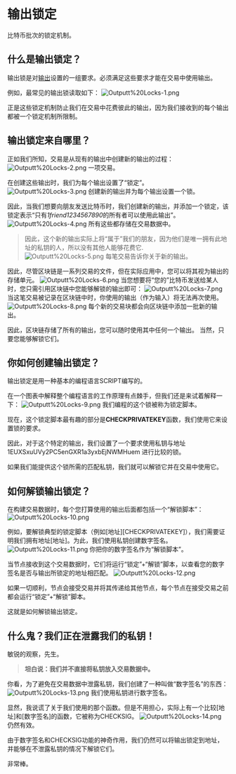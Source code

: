 # 输出锁定
比特币批次的锁定机制。

## 什么是输出锁定？
输出锁是对[输出](../Outputs.md)设置的一组要求。必须满足这些要求才能在交易中使用输出。

例如，最常见的输出锁读取如下：
![Outputt%20Locks-1.png](img/Outputt%20Locks-1%20(1).png)

正是这些锁定机制防止我们在交易中花费彼此的输出，因为我们接收到的每个输出都被一个锁定机制所限制。

## 输出锁定来自哪里？
正如我们所知，交易是从现有的输出中创建新的输出的过程：
![Outputt%20Locks-2.png](img/Outputt%20Locks-2%20(1).png)
一项交易。

在创建这些输出时，我们为每个输出设置了“锁定”。
![Outputt%20Locks-3.png](img/Outputt%20Locks-3%20(1).png)
创建新的输出并为每个输出设置一个锁。

因此，当我们想要向朋友发送比特币时，我们创建新的输出，并添加一个锁定，该锁定表示“只有*1friend1234567890*的所有者可以使用此输出”。
![Outputt%20Locks-4.png](img/Outputt%20Locks-4%20(1).png)
所有这些都存储在交易数据中。

>因此，这个新的输出实际上将“属于”我们的朋友，因为他们是唯一拥有此地址的私钥的人，所以没有其他人能够花费它.   
![Outputt%20Locks-5.png](img/Outputt%20Locks-5%20(1).png)
每笔交易告诉你关于新的输出。

因此，尽管区块链是一系列交易的文件，但在实际应用中，您可以将其视为输出的存储单元。
![Outputt%20Locks-6.png](img/Outputt%20Locks-6%20(1).png)
当您想要将“您的”比特币发送给某人时，您只需引用区块链中您能够解锁的输出即可：
![Outputt%20Locks-7.png](img/Outputt%20Locks-7%20(1).png)
当这笔交易被记录在区块链中时，你使用的输出（作为输入）将无法再次使用。
![Outputt%20Locks-8.png](img/Outputt%20Locks-8%20(1).png)
每个新的交易块都会向区块链中添加一批新的输出。

因此，区块链存储了所有的输出，您可以随时使用其中任何一个输出。
当然，只要您能够解锁它们。

## 你如何创建输出锁定？
输出锁定是用一种基本的编程语言SCRIPT编写的。

在一个图表中解释整个编程语言的工作原理有点棘手，但我们还是来试着解释一下：
![Outputt%20Locks-9.png](img/Outputt%20Locks-9%20(1).png)
我们编程的这个锁被称为锁定脚本。

现在，这个锁定脚本最有趣的部分是**CHECKPRIVATEKEY**函数，我们使用它来设置锁的要求。

因此，对于这个特定的输出，我们设置了一个要求使用私钥与地址1EUXSxuUVy2PC5enGXR1a3yxbEjNWMHuem 进行比较的锁。

如果我们能提供这个锁所需的匹配私钥，我们就可以解锁它并在交易中使用它。

## 如何解锁输出锁定？
在构建交易数据时，每个您打算使用的输出后面都包括一个“解锁脚本”：
![Outputt%20Locks-10.png](img/Outputt%20Locks-10%20(1).png)

例如，要解锁典型的锁定脚本（例如[地址][CHECKPRIVATEKEY]），我们需要证明我们拥有地址[地址]。为此，我们使用私钥创建数字签名。
![Outputt%20Locks-11.png](img/Outputt%20Locks-11%20(1).png)
你把你的数字签名作为“解锁脚本”。

当节点接收到这个交易数据时，它们将运行“锁定”+“解锁”脚本，以查看您的数字签名是否与输出所锁定的地址相匹配。
![Outputt%20Locks-12.png](img/Outputt%20Locks-12%20(1).png)

如果一切顺利，节点会接受交易并将其传递给其他节点，每个节点在接受交易之前都会运行“锁定”+“解锁”脚本。

这就是如何解锁输出锁定。

## 什么鬼？我们正在泄露我们的私钥！

敏锐的观察，先生。

>**坦白说：我们并不直接将私钥放入交易数据中。**

你看，为了避免在交易数据中泄露私钥，我们创建了一种叫做“数字签名”的东西：
![Outputt%20Locks-13.png](img/Outputt%20Locks-13%20(1).png)
我们使用私钥进行数字签名。

显然，我说谎了关于我们使用的那个函数。但是不用担心，实际上有一个比较[地址]和[数字签名]的函数，它被称为CHECKSIG。
![Outputt%20Locks-14.png](img/Outputt%20Locks-14%20(1).png)
仍然有效。

由于数字签名和CHECKSIG功能的神奇作用，我们仍然可以将输出锁定到地址，并能够在不泄露私钥的情况下解锁它们。

非常棒。
